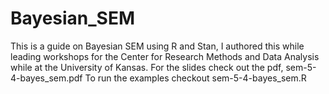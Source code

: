 # Bayesian_SEM
This is a guide on Bayesian SEM using R and Stan, I authored this while leading workshops for the Center for Research Methods and Data Analysis while at the University of Kansas.
For the slides check out the pdf, sem-5-4-bayes_sem.pdf
To run the examples checkout sem-5-4-bayes_sem.R

